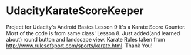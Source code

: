 # UdacityKarateScoreKeeper
Project for Udacity's Android Basics Lesson 9 It's a Karate Score Counter. 
Most of the code is from same class' Lesson 8. Just added(and learned about) round button and landscape view.
Karate Rules taken from http://www.rulesofsport.com/sports/karate.html. 
Thank You!
